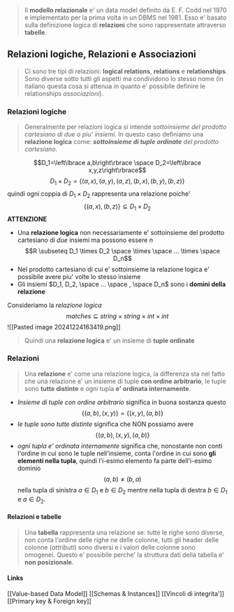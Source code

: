 >Il **modello relazionale** e' un data model definito da E. F. Codd nel 1970 e implementato per la prima volta in un DBMS nel 1981. Esso e' basato sulla definizione logica di **relazioni** che sono rappresentate attraverso **tabelle**.

## Relazioni logiche, Relazioni e Associazioni
>Ci sono tre tipi di relazioni: **logical relations**, **relations** e **relationships**. Sono diverse sotto tutti gli aspetti ma condividono lo stesso nome (in italiano questa cosa si attenua in quanto e' possibile definire le relationships *associazioni*).

### Relazioni logiche
>Generalmente per relazioni logica si intende *sottoinsieme del prodotto cartesiano di due o piu' insiemi*. In questo caso definiamo una **relazione logica** come: 
>				***sottoinsieme di tuple ordinate*** *del prodotto cartesiano.*

$$D_1=\left\lbrace a,b\right\rbrace \space D_2=\left\lbrace x,y,z\right\rbrace$$
$$	D_1\times D_2=\left\lbrace\left(a,x\right),\left(a,y\right),\left(a,z\right),\left(b,x\right),\left(b,y\right),\left(b,z\right)\right\rbrace$$
quindi ogni coppia di $D_1\times D_2$ rappresenta una relazione poiche'
$$\lbrace{(a, x), (b, z)\rbrace} \subseteq D_1\times D_2$$
**ATTENZIONE**
- Una **relazione logica** non necessariamente e' sottoinsieme del prodotto cartesiano di *due* insiemi ma possono essere $n$
$$R \subseteq D_1 \times D_2 \space \times \space ... \times \space D_n$$
- Nel prodotto cartesiano di cui e' sottoinsieme la relazione logica e' possibile avere piu' volte lo stesso insieme
- Gli insiemi $D_1, D_2, \space ... \space , \space D_n$ sono i **domini della relazione**

Consideriamo la *relazione logica*
$$matches \subseteq string \times string \times int \times int$$ 
![[Pasted image 20241224163419.png]]

>Quindi una **relazione logica** e' un insieme di **tuple ordinate**

### Relazioni
>Una **relazione** e' come una relazione logica, la differenza sta nel fatto che una relazione e' un insieme di tuple **con ordine arbitrario**, le tuple sono **tutte distinte** e ogni tupla **e' ordinata internamente**.

- *Insieme di tuple con ordine arbitrario* significa in buona sostanza questo
$$\lbrace{(a,b), (x,y)}\rbrace = \lbrace{(x, y), (a,b)}\rbrace$$
- *le tuple sono tutte distinte* significa che NON possiamo avere
$$\lbrace{(a,b), (x,y), (a,b)}\rbrace$$
- *ogni tupla e' ordinata internamente* significa che, nonostante non conti l'ordine in cui sono le tuple nell'insieme, conta l'ordine in cui sono **gli elementi nella tupla**, quindi l'i-esimo elemento fa parte dell'i-esimo dominio
$$(a,b) \neq (b,a)$$
nella tupla di sinistra $a \in D_1$ e $b \in D_2$ mentre nella tupla di destra $b \in D_1$ e $a \in D_2$.


#### Relazioni e tabelle
>Una **tabella** rappresenta una relazione se: tutte le righe sono diverse, non conta l'ordine delle righe ne delle colonne, tutti gli header delle colonne (*attributi*) sono diversi e i valori delle colonne sono omogenei. Questo e' possibile perche' la struttura dati della tabella e' **non posizionale**.

#### Links
[[Value-based Data Model]]
[[Schemas & Instances]]
[[Vincoli di integrita']]
[[Primary key & Foreign key]]